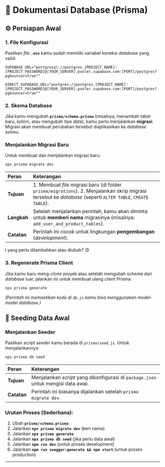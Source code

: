 # 🚀 Dokumentasi Database (Prisma)

## ⚙️ Persiapan Awal

### 1\. File Konfigurasi

Pastikan _file_ **`.env`** kamu sudah memiliki variabel koneksi _database_ yang valid:

```dotenv
SUPABASE_URL="postgresql://postgres.[PROJECT_NAME]:[PROJECT_PASSWORD]@[YOUR_SERVER].pooler.supabase.com:[PORT]/postgres?pgbouncer=true""

DIRECT_SUPABASE_URL="postgres://postgres.[PROJECT_NAME]:[PROJECT_PASSWORD]@[YOUR_SERVER].pooler.supabase.com:[PORT]/postgres?pgbouncer=true""
```

### 2\. Skema Database

Jika kamu mengubah **`prisma/schema.prisma`** (misalnya, menambah tabel baru, kolom, atau mengubah tipe data), kamu perlu menjalankan **migrasi**. Migrasi akan membuat perubahan tersebut diaplikasikan ke _database_ aslimu.

### Menjalankan Migrasi Baru

Untuk membuat dan menjalankan migrasi baru:

```bash
npx prisma migrate dev
```

| Peran       | Keterangan                                                                                                                                                   |
| :---------- | :----------------------------------------------------------------------------------------------------------------------------------------------------------- |
| **Tujuan**  | 1. Membuat _file_ migrasi baru (di folder `prisma/migrations`). 2. Menjalankan skrip migrasi tersebut ke _database_ (seperti `ALTER TABLE`, `CREATE TABLE`). |
| **Langkah** | Setelah menjalankan perintah, kamu akan diminta untuk **memberi nama** migrasinya (misalnya: `add_user_and_product_tables`).                                 |
| **Catatan** | Perintah ini cocok untuk lingkungan **pengembangan** (_development_).                                                                                        |

i yang perlu ditambahkan atau diubah? 😊

### 3\. Regenerate Prisma Client

Jika kamu baru meng-_clone_ proyek atau setelah mengubah _schema_ dari _database_ luar, jalankan ini untuk membuat ulang _client_ Prisma:

```bash
npx prisma generate
```

_(Perintah ini memastikan kode di `db.js` kamu bisa menggunakan model-model database.)_

## 🌾 Seeding Data Awal

### Menjalankan Seeder

Pastikan _script_ _seeder_ kamu berada di `prisma/seed.js`. Untuk menjalankannya:

```bash
npx prisma db seed
```

| Peran       | Keterangan                                                                         |
| :---------- | :--------------------------------------------------------------------------------- |
| **Tujuan**  | Menjalankan _script_ yang dikonfigurasi di `package.json` untuk mengisi data awal. |
| **Catatan** | Perintah ini biasanya dijalankan setelah `prisma migrate dev`.                     |

### **Urutan Proses (Sederhana):**

1.  Ubah **`prisma/schema.prisma`**
2.  Jalankan **`npx prisma migrate dev`** (beri nama)
3.  Jalankan **`npx prisma generate`**
4.  Jalankan **`npx prisma db seed`** (jika perlu data awal)
5.  Jalankan **`npm run dev`** (untuk proses development)
6.  Jalankan **`npm run swagger:generate && npm start`** (untuk proses production)
---
